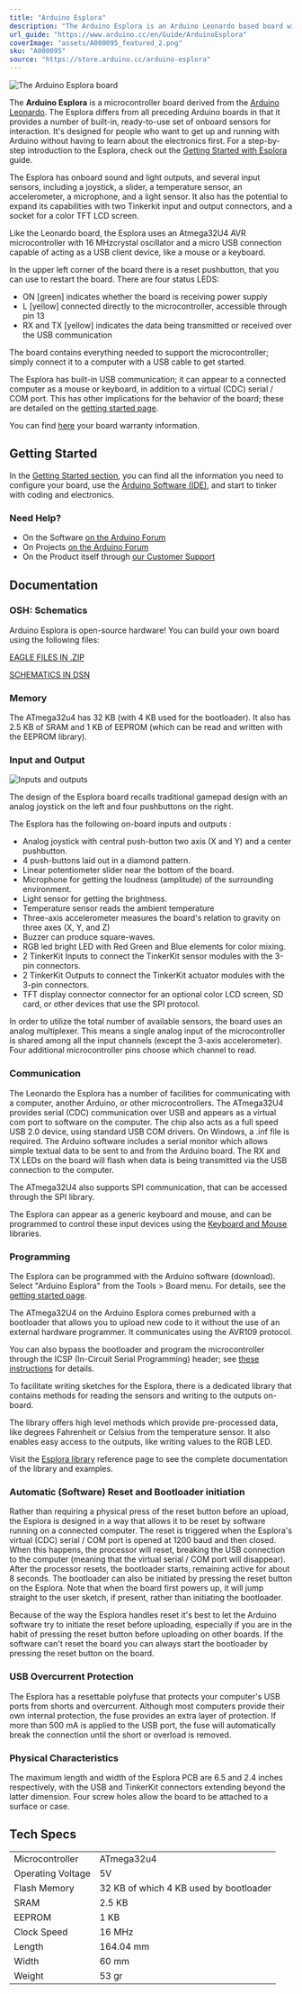 ```yaml
---
title: "Arduino Esplora"
description: "The Arduino Esplora is an Arduino Leonardo based board with integrated sensors and actuators"
url_guide: "https://www.arduino.cc/en/Guide/ArduinoEsplora"
coverImage: "assets/A000095_featured_2.png"
sku: "A000095"
source: "https://store.arduino.cc/arduino-esplora"
---
```


![The Arduino Esplora board](./assets/A000095_top_2.jpg)

The **Arduino Esplora** is a microcontroller board derived from the [Arduino Leonardo](https://www.arduino.cc/en/Guide/ArduinoLeonardo). The Esplora differs from all preceding Arduino boards in that it provides a number of built-in, ready-to-use set of onboard sensors for interaction. It's designed for people who want to get up and running with Arduino without having to learn about the electronics first. For a step-by-step introduction to the Esplora, check out the [Getting Started with Esplora](https://www.arduino.cc/en/Guide/ArduinoEsplora) guide.

The Esplora has onboard sound and light outputs, and several input sensors, including a joystick, a slider, a temperature sensor, an accelerometer, a microphone, and a light sensor. It also has the potential to expand its capabilities with two Tinkerkit input and output connectors, and a socket for a color TFT LCD screen.

Like the Leonardo board, the Esplora uses an Atmega32U4 AVR microcontroller with 16 MHzcrystal oscillator and a micro USB connection capable of acting as a USB client device, like a mouse or a keyboard.

In the upper left corner of the board there is a reset pushbutton, that you can use to restart the board. There are four status LEDS:

* ON \[green\] indicates whether the board is receiving power supply
* L \[yellow\] connected directly to the microcontroller, accessible through pin 13
* RX and TX \[yellow\] indicates the data being transmitted or received over the USB communication

The board contains everything needed to support the microcontroller; simply connect it to a computer with a USB cable to get started.

The Esplora has built-in USB communication; it can appear to a connected computer as a mouse or keyboard, in addition to a virtual (CDC) serial / COM port. This has other implications for the behavior of the board; these are detailed on the [getting started page](https://www.arduino.cc/en/Guide/ArduinoEsplora).

You can find [here](https://www.arduino.cc/en/Main/warranty) your board warranty information.

## Getting Started

In the [Getting Started section](https://www.arduino.cc/en/Guide/ArduinoEsplora), you can find all the information you need to configure your board, use the [Arduino Software (IDE)](https://www.arduino.cc/en/Main/Software), and start to tinker with coding and electronics.

### Need Help?

* On the Software [on the Arduino Forum](https://forum.arduino.cc/index.php?board=93.0)
* On Projects [on the Arduino Forum](https://forum.arduino.cc/index.php?board=3.0)
* On the Product itself through [our Customer Support](https://support.arduino.cc/hc)

## Documentation

### OSH: Schematics

Arduino Esplora is open-source hardware! You can build your own board using the following files:

[EAGLE FILES IN .ZIP](https://www.arduino.cc/en/uploads/Main/arduino-esplora-reference-design.zip)

[SCHEMATICS IN DSN](https://www.arduino.cc/en/uploads/Main/arduino-esplora-schematic.pdf)

### Memory

The ATmega32u4 has 32 KB (with 4 KB used for the bootloader). It also has 2.5 KB of SRAM and 1 KB of EEPROM (which can be read and written with the EEPROM library).

### Input and Output

![Inputs and outputs](assets/8209014766_1b5a58e3c2_c.jpg)

The design of the Esplora board recalls traditional gamepad design with an analog joystick on the left and four pushbuttons on the right.

The Esplora has the following on-board inputs and outputs :

* Analog joystick with central push-button two axis (X and Y) and a center pushbutton.
* 4 push-buttons laid out in a diamond pattern.
* Linear potentiometer slider near the bottom of the board.
* Microphone for getting the loudness (amplitude) of the surrounding environment.
* Light sensor for getting the brightness.
* Temperature sensor reads the ambient temperature
* Three-axis accelerometer measures the board's relation to gravity on three axes (X, Y, and Z)
* Buzzer can produce square-waves.
* RGB led bright LED with Red Green and Blue elements for color mixing.
* 2 TinkerKit Inputs to connect the TinkerKit sensor modules with the 3-pin connectors.
* 2 TinkerKit Outputs to connect the TinkerKit actuator modules with the 3-pin connectors.
* TFT display connector connector for an optional color LCD screen, SD card, or other devices that use the SPI protocol.

In order to utilize the total number of available sensors, the board uses an analog multiplexer. This means a single analog input of the microcontroller is shared among all the input channels (except the 3-axis accelerometer). Four additional microcontroller pins choose which channel to read.

### Communication

The Leonardo the Esplora has a number of facilities for communicating with a computer, another Arduino, or other microcontrollers. The ATmega32U4 provides serial (CDC) communication over USB and appears as a virtual com port to software on the computer. The chip also acts as a full speed USB 2.0 device, using standard USB COM drivers. On Windows, a .inf file is required. The Arduino software includes a serial monitor which allows simple textual data to be sent to and from the Arduino board. The RX and TX LEDs on the board will flash when data is being transmitted via the USB connection to the computer.

The ATmega32U4 also supports SPI communication, that can be accessed through the SPI library.

The Esplora can appear as a generic keyboard and mouse, and can be programmed to control these input devices using the [Keyboard and Mouse](https://www.arduino.cc/en/Reference/MouseKeyboard) libraries.

### Programming

The Esplora can be programmed with the Arduino software (download). Select "Arduino Esplora" from the Tools > Board menu. For details, see the [getting started page](https://www.arduino.cc/en/Guide/ArduinoEsplora).

The ATmega32U4 on the Arduino Esplora comes preburned with a bootloader that allows you to upload new code to it without the use of an external hardware programmer. It communicates using the AVR109 protocol.

You can also bypass the bootloader and program the microcontroller through the ICSP (In-Circuit Serial Programming) header; see [these instructions](https://www.arduino.cc/en/Hacking/Programmer) for details.

To facilitate writing sketches for the Esplora, there is a dedicated library that contains methods for reading the sensors and writing to the outputs on-board.

The library offers high level methods which provide pre-processed data, like degrees Fahrenheit or Celsius from the temperature sensor. It also enables easy access to the outputs, like writing values to the RGB LED.

Visit the [Esplora library](https://www.arduino.cc/en/Reference/EsploraLibrary) reference page to see the complete documentation of the library and examples.

### Automatic (Software) Reset and Bootloader initiation

Rather than requiring a physical press of the reset button before an upload, the Esplora is designed in a way that allows it to be reset by software running on a connected computer. The reset is triggered when the Esplora's virtual (CDC) serial / COM port is opened at 1200 baud and then closed. When this happens, the processor will reset, breaking the USB connection to the computer (meaning that the virtual serial / COM port will disappear). After the processor resets, the bootloader starts, remaining active for about 8 seconds. The bootloader can also be initiated by pressing the reset button on the Esplora. Note that when the board first powers up, it will jump straight to the user sketch, if present, rather than initiating the bootloader.

Because of the way the Esplora handles reset it's best to let the Arduino software try to initiate the reset before uploading, especially if you are in the habit of pressing the reset button before uploading on other boards. If the software can't reset the board you can always start the bootloader by pressing the reset button on the board.

### USB Overcurrent Protection

The Esplora has a resettable polyfuse that protects your computer's USB ports from shorts and overcurrent. Although most computers provide their own internal protection, the fuse provides an extra layer of protection. If more than 500 mA is applied to the USB port, the fuse will automatically break the connection until the short or overload is removed.

### Physical Characteristics

The maximum length and width of the Esplora PCB are 6.5 and 2.4 inches respectively, with the USB and TinkerKit connectors extending beyond the latter dimension. Four screw holes allow the board to be attached to a surface or case.

## Tech Specs

|                   |                                        |
| ----------------- | -------------------------------------- |
| Microcontroller   | ATmega32u4                             |
| Operating Voltage | 5V                                     |
| Flash Memory      | 32 KB of which 4 KB used by bootloader |
| SRAM              | 2.5 KB                                 |
| EEPROM            | 1 KB                                   |
| Clock Speed       | 16 MHz                                 |
| Length            | 164.04 mm                              |
| Width             | 60 mm                                  |
| Weight            | 53 gr                                  |